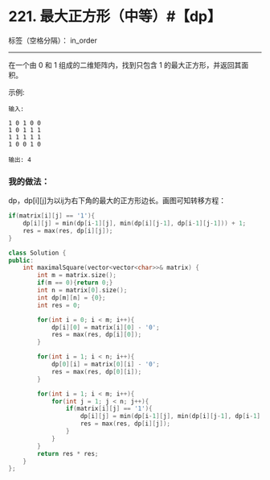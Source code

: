 ﻿# 221. 最大正方形（中等）#【dp】

标签（空格分隔）： in_order

---
在一个由 0 和 1 组成的二维矩阵内，找到只包含 1 的最大正方形，并返回其面积。

示例:

    输入: 
    
    1 0 1 0 0
    1 0 1 1 1
    1 1 1 1 1
    1 0 0 1 0
    
    输出: 4


### 我的做法：   
dp，dp[i][j]为以ij为右下角的最大的正方形边长。画图可知转移方程：
```C++
if(matrix[i][j] == '1'){
    dp[i][j] = min(dp[i-1][j], min(dp[i][j-1], dp[i-1][j-1])) + 1;
    res = max(res, dp[i][j]);
}
```
```C++
class Solution {
public:
    int maximalSquare(vector<vector<char>>& matrix) {
        int m = matrix.size();
        if(m == 0){return 0;}
        int n = matrix[0].size();
        int dp[m][n] = {0};
        int res = 0;

        for(int i = 0; i < m; i++){
            dp[i][0] = matrix[i][0] - '0';
            res = max(res, dp[i][0]);
        }

        for(int i = 1; i < n; i++){
            dp[0][i] = matrix[0][i] - '0';
            res = max(res, dp[0][i]);
        }

        for(int i = 1; i < m; i++){
            for(int j = 1; j < n; j++){
                if(matrix[i][j] == '1'){
                    dp[i][j] = min(dp[i-1][j], min(dp[i][j-1], dp[i-1][j-1])) + 1;
                    res = max(res, dp[i][j]);
                }
            }
        }
        return res * res;
    }
};
```

